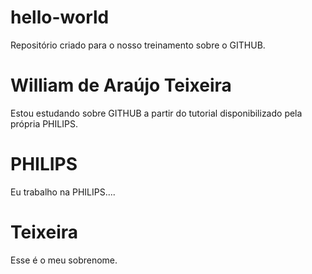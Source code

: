 # hello-world
Repositório criado para o nosso treinamento sobre o GITHUB.
# William de Araújo Teixeira
Estou estudando sobre GITHUB a partir do tutorial disponibilizado pela própria PHILIPS.
# PHILIPS
Eu trabalho na PHILIPS....
# Teixeira
Esse é o meu sobrenome.
